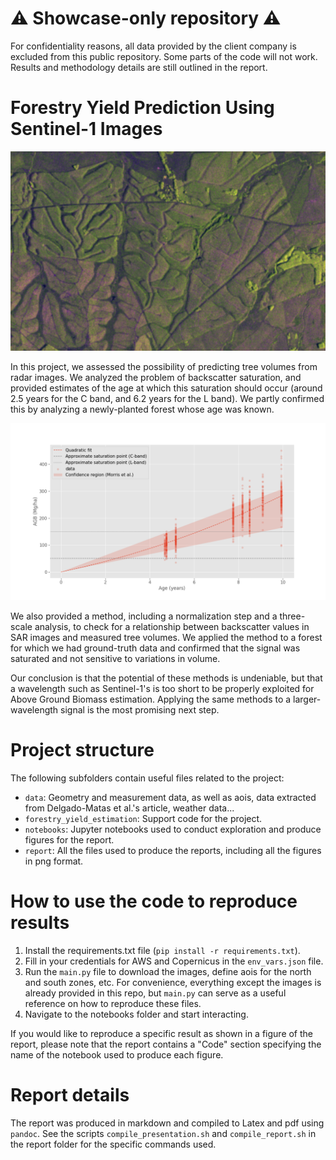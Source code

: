 # ⚠️ Showcase-only repository ⚠️
For confidentiality reasons, all data provided by the client company is excluded from this public repository. Some parts of the code will not work. Results and methodology details are still outlined in the report.

# Forestry Yield Prediction Using Sentinel-1 Images
![The forest zone we studied as seen by the Sentinel-1 satellite](report/img/images/south_polarized.png)

In this project, we assessed the possibility of predicting tree volumes from radar images. We analyzed the problem of backscatter saturation, and provided estimates of the age at which this saturation should occur (around 2.5 years for the C band, and 6.2 years for the L band). We partly confirmed this by analyzing a newly-planted forest whose age was known.

![Our estimate of the saturation age for C and L-band, based on a fit to ground-truth data and estimates from the tree biology literature](report/img/eda/saturation_age.png)

We also provided a method, including a normalization step and a three-scale analysis, to check for a relationship between backscatter values in SAR images and measured tree volumes. We applied the method to a forest for which we had ground-truth data and confirmed that the signal was saturated and not sensitive to variations in volume.

Our conclusion is that the potential of these methods is undeniable, but that a wavelength such as Sentinel-1's is too short to be properly exploited for Above Ground Biomass estimation. Applying the same methods to a larger-wavelength signal is the most promising next step.

# Project structure
The following subfolders contain useful files related to the project:

- `data`: Geometry and measurement data, as well as aois, data extracted from Delgado-Matas et al.'s article, weather data...
- `forestry_yield_estimation`: Support code for the project.
- `notebooks`: Jupyter notebooks used to conduct exploration and produce figures for the report.
- `report`: All the files used to produce the reports, including all the figures in png format.

# How to use the code to reproduce results
1. Install the requirements.txt file (`pip install -r requirements.txt`).
2. Fill in your credentials for AWS and Copernicus in the `env_vars.json` file.
3. Run the `main.py` file to download the images, define aois for the north and south zones, etc. For convenience, everything except the images is already provided in this repo, but `main.py` can serve as a useful reference on how to reproduce these files.
4. Navigate to the notebooks folder and start interacting.

If you would like to reproduce a specific result as shown in a figure of the report, please note that the report contains a "Code" section specifying the name of the notebook used to produce each figure.

# Report details
The report was produced in markdown and compiled to Latex and pdf using `pandoc`. See the scripts `compile_presentation.sh` and `compile_report.sh` in the report folder for the specific commands used.

